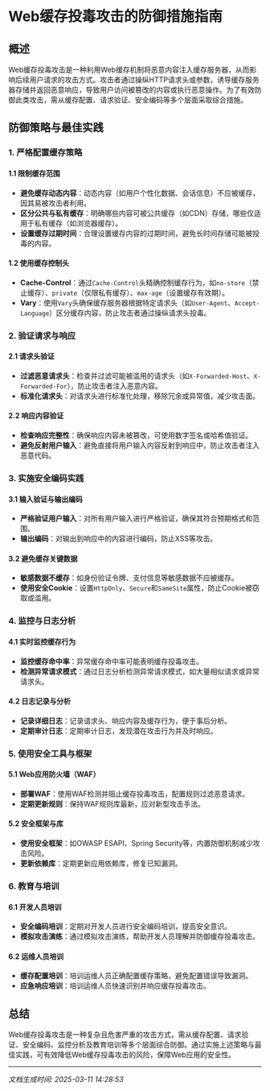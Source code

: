 # Web缓存投毒攻击的防御措施指南

## 概述

Web缓存投毒攻击是一种利用Web缓存机制将恶意内容注入缓存服务器，从而影响后续用户请求的攻击方式。攻击者通过操纵HTTP请求头或参数，诱导缓存服务器存储并返回恶意响应，导致用户访问被篡改的内容或执行恶意操作。为了有效防御此类攻击，需从缓存配置、请求验证、安全编码等多个层面采取综合措施。

## 防御策略与最佳实践

### 1. 严格配置缓存策略

#### 1.1 限制缓存范围
- **避免缓存动态内容**：动态内容（如用户个性化数据、会话信息）不应被缓存，因其易被攻击者利用。
- **区分公共与私有缓存**：明确哪些内容可被公共缓存（如CDN）存储，哪些仅适用于私有缓存（如浏览器缓存）。
- **设置缓存过期时间**：合理设置缓存内容的过期时间，避免长时间存储可能被投毒的内容。

#### 1.2 使用缓存控制头
- **Cache-Control**：通过`Cache-Control`头精确控制缓存行为，如`no-store`（禁止缓存）、`private`（仅限私有缓存）、`max-age`（设置缓存有效期）。
- **Vary**：使用`Vary`头确保缓存服务器根据特定请求头（如`User-Agent`、`Accept-Language`）区分缓存内容，防止攻击者通过操纵请求头投毒。

### 2. 验证请求与响应

#### 2.1 请求头验证
- **过滤恶意请求头**：检查并过滤可能被滥用的请求头（如`X-Forwarded-Host`、`X-Forwarded-For`），防止攻击者注入恶意内容。
- **标准化请求头**：对请求头进行标准化处理，移除冗余或异常值，减少攻击面。

#### 2.2 响应内容验证
- **检查响应完整性**：确保响应内容未被篡改，可使用数字签名或哈希值验证。
- **避免反射用户输入**：避免直接将用户输入内容反射到响应中，防止攻击者注入恶意代码。

### 3. 实施安全编码实践

#### 3.1 输入验证与输出编码
- **严格验证用户输入**：对所有用户输入进行严格验证，确保其符合预期格式和范围。
- **输出编码**：对输出到响应中的内容进行编码，防止XSS等攻击。

#### 3.2 避免缓存关键数据
- **敏感数据不缓存**：如身份验证令牌、支付信息等敏感数据不应被缓存。
- **使用安全Cookie**：设置`HttpOnly`、`Secure`和`SameSite`属性，防止Cookie被窃取或滥用。

### 4. 监控与日志分析

#### 4.1 实时监控缓存行为
- **监控缓存命中率**：异常缓存命中率可能表明缓存投毒攻击。
- **检测异常请求模式**：通过日志分析检测异常请求模式，如大量相似请求或异常请求头。

#### 4.2 日志记录与分析
- **记录详细日志**：记录请求头、响应内容及缓存行为，便于事后分析。
- **定期审计日志**：定期审计日志，发现潜在攻击行为并及时响应。

### 5. 使用安全工具与框架

#### 5.1 Web应用防火墙（WAF）
- **部署WAF**：使用WAF检测并阻止缓存投毒攻击，配置规则过滤恶意请求。
- **定期更新规则**：保持WAF规则库最新，应对新型攻击手法。

#### 5.2 安全框架与库
- **使用安全框架**：如OWASP ESAPI、Spring Security等，内置防御机制减少攻击风险。
- **更新依赖库**：定期更新应用依赖库，修复已知漏洞。

### 6. 教育与培训

#### 6.1 开发人员培训
- **安全编码培训**：定期对开发人员进行安全编码培训，提高安全意识。
- **模拟攻击演练**：通过模拟攻击演练，帮助开发人员理解并防御缓存投毒攻击。

#### 6.2 运维人员培训
- **缓存配置培训**：培训运维人员正确配置缓存策略，避免配置错误导致漏洞。
- **应急响应培训**：培训运维人员快速识别并响应缓存投毒攻击。

## 总结

Web缓存投毒攻击是一种复杂且危害严重的攻击方式，需从缓存配置、请求验证、安全编码、监控分析及教育培训等多个层面综合防御。通过实施上述策略与最佳实践，可有效降低Web缓存投毒攻击的风险，保障Web应用的安全性。

---

*文档生成时间: 2025-03-11 14:28:53*
